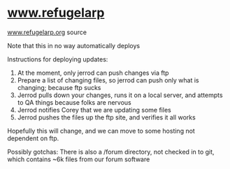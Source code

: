 # www.refugelarp
www.refugelarp.org source

Note that this in no way automatically deploys




Instructions for deploying updates:
1)  At the moment, only jerrod can push changes via ftp
2)  Prepare a list of changing files, so jerrod can push only what is changing; because ftp sucks
3)  Jerrod pulls down your changes, runs it on a local server, and attempts to QA things because folks are nervous
4)  Jerrod notifies Corey that we are updating some files 
5)  Jerrod pushes the files up the ftp site, and verifies it all works


Hopefully this will change, and we can move to some hosting not dependent on ftp.



Possibly gotchas:
There is also a /forum directory, not checked in to git, which contains ~6k files from our forum software
